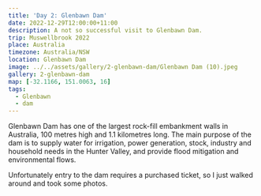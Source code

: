 ```yaml
---
title: 'Day 2: Glenbawn Dam'
date: 2022-12-29T12:00:00+11:00
description: A not so successful visit to Glenbawn Dam.
trip: Muswellbrook 2022
place: Australia
timezone: Australia/NSW
location: Glenbawn Dam
image: ../../assets/gallery/2-glenbawn-dam/Glenbawn Dam (10).jpeg
gallery: 2-glenbawn-dam
map: [-32.1166, 151.0063, 16]
tags:
  - Glenbawn
  - dam
---
```


Glenbawn Dam has one of the largest rock-fill embankment walls in Australia, 100 metres high and 1.1 kilometres long. The main purpose of the dam is to supply water for irrigation, power generation, stock, industry and household needs in the Hunter Valley, and provide flood mitigation and environmental flows.

Unfortunately entry to the dam requires a purchased ticket, so I just walked around and took some photos.
